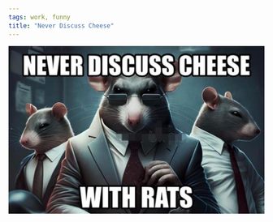 ```yaml
---
tags: work, funny
title: "Never Discuss Cheese"
---
```


![neverdiscusscheesepng](https://raw.githubusercontent.com/muneer78/muneer78.github.io/master/images/neverdiscusscheese.png)
